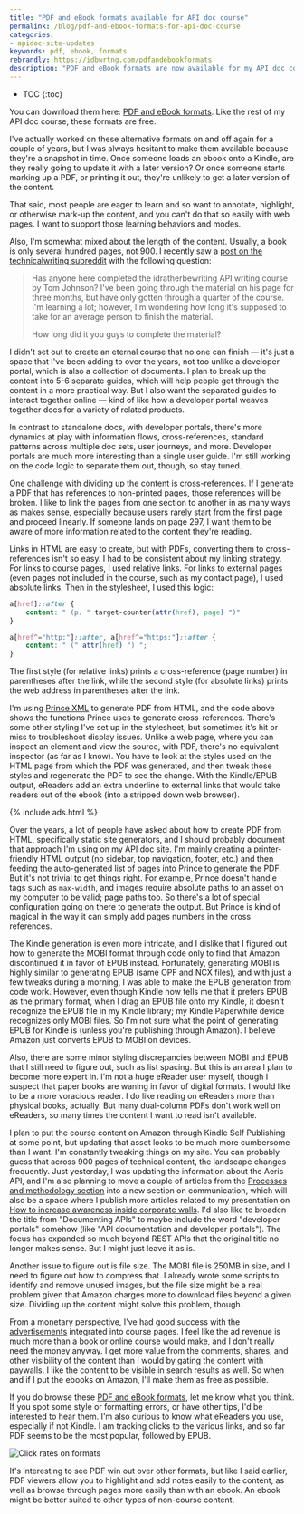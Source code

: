 ```yaml
---
title: "PDF and eBook formats available for API doc course"
permalink: /blog/pdf-and-ebook-formats-for-api-doc-course
categories:
- apidoc-site-updates
keywords: pdf, ebook, formats
rebrandly: https://idbwrtng.com/pdfandebookformats
description: "PDF and eBook formats are now available for my API doc course. People have long-requested these formats, and I finally decided to create and make them available."
---
```


* TOC
{:toc}

You can download them here: [PDF and eBook formats](/learnapidoc/docapis_formats.html). Like the rest of my API doc course, these formats are free.

I've actually worked on these alternative formats on and off again for a couple of years, but I was always hesitant to make them available because they're a snapshot in time. Once someone loads an ebook onto a Kindle, are they really going to update it with a later version? Or once someone starts marking up a PDF, or printing it out, they're unlikely to get a later version of the content.

That said, most people are eager to learn and so want to annotate, highlight, or otherwise mark-up the content, and you can't do that so easily with web pages. I want to support those learning behaviors and modes.

Also, I'm somewhat mixed about the length of the content. Usually, a book is only several hundred pages, not 900. I recently saw a [post on the technicalwriting subreddit](https://www.reddit.com/r/technicalwriting/comments/ropvtx/has_anyone_here_completed_the_idratherbewriting/) with the following question:

> Has anyone here completed the idratherbewriting API writing course by Tom Johnson?
> I've been going through the material on his page for three months, but have only gotten through a quarter of the course. I'm learning a lot; however, I'm wondering how long it's supposed to take for an average person to finish the material.
>
> How long did it you guys to complete the material?

I didn't set out to create an eternal course that no one can finish &mdash; it's just a space that I've been adding to over the years, not too unlike a developer portal, which is also a collection of documents. I plan to break up the content into 5-6 separate guides, which will help people get through the content in a more practical way. But I also want the separated guides to interact together online &mdash; kind of like how a developer portal weaves together docs for a variety of related products.

In contrast to standalone docs, with developer portals, there's more dynamics at play with information flows, cross-references, standard patterns across multiple doc sets, user journeys, and more. Developer portals are much more interesting than a single user guide. I'm still working on the code logic to separate them out, though, so stay tuned.

One challenge with dividing up the content is cross-references. If I generate a PDF that has references to non-printed pages, those references will be broken. I like to link the pages from one section to another in as many ways as makes sense, especially because users rarely start from the first page and proceed linearly. If someone lands on page 297, I want them to be aware of more information related to the content they're reading.

Links in HTML are easy to create, but with PDFs, converting them to cross-references isn't so easy. I had to be consistent about my linking strategy. For links to course pages, I used relative links. For links to external pages (even pages not included in the course, such as my contact page), I used absolute links. Then in the stylesheet, I used this logic:

```css
a[href]::after {
    content: " (p. " target-counter(attr(href), page) ")"
}

a[href^="http:"]::after, a[href^="https:"]::after {
    content: " (" attr(href) ") ";
}
```

The first style (for relative links) prints a cross-reference (page number) in parentheses after the link, while the second style (for absolute links) prints the web address in parentheses after the link.

I'm using [Prince XML](https://www.princexml.com/) to generate PDF from HTML, and the code above shows the functions Prince uses to generate cross-references. There's some other styling I've set up in the stylesheet, but sometimes it's hit or miss to troubleshoot display issues. Unlike a web page, where you can inspect an element and view the source, with PDF, there's no equivalent inspector (as far as I know). You have to look at the styles used on the HTML page from which the PDF was generated, and then tweak those styles and regenerate the PDF to see the change. With the Kindle/EPUB output, eReaders add an extra underline to external links that would take readers out of the ebook (into a stripped down web browser).

{% include ads.html %}

Over the years, a lot of people have asked about how to create PDF from HTML, specifically static site generators, and I should probably document that approach I'm using on my API doc site. I'm mainly creating a printer-friendly HTML output (no sidebar, top navigation, footer, etc.) and then feeding the auto-generated list of pages into Prince to generate the PDF. But it's not trivial to get things right. For example, Prince doesn't handle tags such as `max-width`, and images require absolute paths to an asset on my computer to be valid; page paths too. So there's a lot of special configuration going on there to generate the output. But Prince is kind of magical in the way it can simply add pages numbers in the cross references.

The Kindle generation is even more intricate, and I dislike that I figured out how to generate the MOBI format through code only to find that Amazon discontinued it in favor of EPUB instead. Fortunately, generating MOBI is highly similar to generating EPUB (same OPF and NCX files), and with just a few tweaks during a morning, I was able to make the EPUB generation from code work. However, even though Kindle now tells me that it prefers EPUB as the primary format, when I drag an EPUB file onto my Kindle, it doesn't recognize the EPUB file in my Kindle library; my Kindle Paperwhite device recognizes only MOBI files. So I'm not sure what the point of generating EPUB for Kindle is (unless you're publishing through Amazon). I believe Amazon just converts EPUB to MOBI on devices.

Also, there are some minor styling discrepancies between MOBI and EPUB that I still need to figure out, such as list spacing. But this is an area I plan to become more expert in. I'm not a huge eReader user myself, though I suspect that paper books are waning in favor of digital formats. I would like to be a more voracious reader. I do like reading on eReaders more than physical books, actually. But many dual-column PDFs don't work well on eReaders, so many times the content I want to read isn't available.

I plan to put the course content on Amazon through Kindle Self Publishing at some point, but updating that asset looks to be much more cumbersome than I want. I'm constantly tweaking things on my site. You can probably guess that across 900 pages of technical content, the landscape changes frequently. Just yesterday, I was updating the information about the Aeris API, and I'm also planning to move a couple of articles from the [Processes and methodology section](/learnapidoc/docapis_managing_doc_processes.html) into a new section on communication, which will also be a space where I publish more articles related to my presentation on [How to increase awareness inside corporate walls](/blog/megacomm-presentation-increase-awareness-of-tech-comm). I'd also like to broaden the title from "Documenting APIs" to maybe include the word "developer portals" somehow (like "API documentation and developer portals"). The focus has expanded so much beyond REST APIs that the original title no longer makes sense. But I might just leave it as is.

Another issue to figure out is file size. The MOBI file is 250MB in size, and I need to figure out how to compress that. I already wrote some scripts to identify and remove unused images, but the file size might be a real problem given that Amazon charges more to download files beyond a given size. Dividing up the content might solve this problem, though.

From a monetary perspective, I've had good success with the [advertisements](https://idratherbewriting.com/advertising/) integrated into course pages. I feel like the ad revenue is much more than a book or online course would make, and I don't really need the money anyway. I get more value from the comments, shares, and other visibility of the content than I would by gating the content with paywalls. I like the content to be visible in search results as well. So when and if I put the ebooks on Amazon, I'll make them as free as possible.

If you do browse these [PDF and eBook formats](/learnapidoc/docapis_formats.html), let me know what you think. If you spot some style or formatting errors, or have other tips, I'd be interested to hear them. I'm also curious to know what eReaders you use, especially if not Kindle. I am tracking clicks to the various links, and so far PDF seems to be the most popular, followed by EPUB.

<img src="https://s3.us-west-1.wasabisys.com/idbwmedia.com/images/clickratesaltformats.png" alt="Click rates on formats" />

It's interesting to see PDF win out over other formats, but like I said earlier, PDF viewers allow you to highlight and add notes easily to the content, as well as browse through pages more easily than with an ebook. An ebook might be better suited to other types of non-course content.
